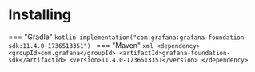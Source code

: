 # Installing

=== "Gradle"
    ```kotlin
    implementation("com.grafana:grafana-foundation-sdk:11.4.0-1736513351")
    ```
=== "Maven"
    ```xml
    <dependency>
        <groupId>com.grafana</groupId>
        <artifactId>grafana-foundation-sdk</artifactId>
        <version>11.4.0-1736513351</version>
    </dependency>
    ```
